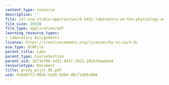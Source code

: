 ```yaml
---
content_type: resource
description: ''
file: /ol-ocw-studio-app/courses/6-542j-laboratory-on-the-physiology-acoustics-and-perception-of-speech-fall-2005/916d9773902b5e5b9304d8c71495c060_prsdy_prjct_05.pdf
file_size: 19338
file_type: application/pdf
learning_resource_types:
- Laboratory Assignments
license: https://creativecommons.org/licenses/by-nc-sa/4.0/
ocw_type: OCWFile
parent_title: Labs
parent_type: CourseSection
parent_uid: 2b73a700-3d21-6417-3921-20167e6a6ee9
resourcetype: Document
title: prsdy_prjct_05.pdf
uid: 916d9773-902b-5e5b-9304-d8c71495c060
---
```

